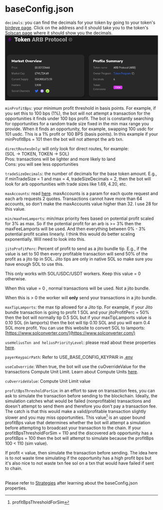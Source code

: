 # baseConfig.json

`decimals`: you can find the decimals for your token by going to your token's [birdeye page](https://birdeye.so/token/9tzZzEHsKnwFL1A3DyFJwj36KnZj3gZ7g4srWp9YTEoh?chain=solana). Click on the address and it should take you to the token's [Solscan page](https://solscan.io/token/9tzZzEHsKnwFL1A3DyFJwj36KnZj3gZ7g4srWp9YTEoh) where it should show you the decimals.\
&#x20;![](../.gitbook/assets/image.png)

`minProfitBps`: your minimum profit threshold in basis points. For example, if you set this to 100 bps (1%), the bot will not attempt a transaction for the opportunities it finds under 100 bps profit. The bot is constantly searching for opportunities for a random trade size fixed in the min max range you provide. When it finds an opportunity, for example, swapping 100 usdc for 101 usdc. This is a 1% profit or 100 BPS (basis points). In this example if your minProfitBps = 101 then the bot will not attempt the arb txn.

`directRoutesOnly`: will only look for direct routes, for example:\
(SOL -> TOKEN, TOKEN -> SOL)\
Pros: transactions will be lighter and more likely to land\
Cons: you will see less opportunities

`tradeSizeDecimals`: the number of decimals for the base token amount. E.g., if minTradeSize = 1 and max = 4, tradeSizeDecimals = 2, then the bot will look for arb opportunities with trade sizes like 1.69, 4.20, etc.

`maxAccounts`: read [here](https://station.jup.ag/docs/apis/swap-api#using-maxaccounts). maxAccounts is a param for each quote request and each arb requests 2 quotes. Transactions cannot have more than 64 accounts, so don't make the maxAccounts value higher than 32. I use 28 for this value.

`min/maxFeeLamports`: min/max priority fees based on potential profit scaled for 3% as max. So if the potential profit for an arb is >= 3% then the maxFeeLamports will be used. And then everything between 0% - 3% potential profit scales linearly. I think this would do better scaling exponentially. Will need to look into this.

`jitoProfitPerc`: Percent of profit to send as a jito bundle tip. E.g., if the value is set to 50 then every profitable transaction will send 50% of the profit as a jito tip in SOL. Jito tips are only in native SOL so make sure you have enough SOL to use this.

This only works with SOL/USDC/USDT workers. Keep this value = 0 otherwise.

When this value = 0 , normal transactions will be used. Not a jito bundle.

When this is > 0 the worker will **only** send your transactions in a jito bundle.

`maxTipLamports`: the max tip allowed for a Jito tip. For example, if your Jito bundle transaction is going to profit 1 SOL and your jitoProfitPerc = 50% then the bot will normally tip 0.5 SOL but if your maxTipLamports value is 0.10 SOL (in lamports) then the bot will tip 0.10 SOL and you will earn 0.4 SOL more profit. You can use this website to convert SOL to lamports: [https://www.solconverter.com/](https://www.solconverter.com/)

`useHeliusTxn and heliusPriorityLevel`: please read about these properties [here](https://github.com/AlexRubik/rude-bot-solana/releases/tag/v1.0.0-alpha).

`payerKeypairPath`: Refer to USE\_BASE\_CONFIG\_KEYPAIR in [.env](.env.md)

`useCuOverride`: When true, the bot will use the cuOverrideValue for the transactions Compute Unit Limit. Learn about Compute Units [here](https://solana.com/developers/guides/advanced/how-to-optimize-compute).

`cuOverrideValue`: Compute Unit Limit value

`profitBpsThresholdForSim`: in an effort to save on transaction fees, you can ask to simulate the transaction before sending to the blockchain. Ideally, the simulation catches what would be failed (nonprofitable) transactions and doesn't attempt to send them and therefore you don't pay a transaction fee. The catch is that this would make a valid/profitable transaction slightly slower and you may miss opportunities. This value[^1] is an upper bound profitBps value that determines whether the bot will attempt a simulation before attempting to broadcast your transaction to the chain. If your profitBpsThresholdForSim = 110 and the discovered arb opportunity has a profitBps = 100 then the bot will attempt to simulate because the profitBps 100 < 110 (sim value).

If profit < value, then simulate the transaction before sending. The idea here is to not waste time simulating if the opportunity has a high profit bps but it's also nice to not waste txn fee sol on a txn that would have failed if sent to chain.

\
Please refer to [Strategies](../strategies.md) after learning about the baseConfig.json properties.

[^1]: profitBpsThresholdForSim

